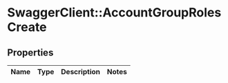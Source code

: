 # SwaggerClient::AccountGroupRolesCreate

## Properties
Name | Type | Description | Notes
------------ | ------------- | ------------- | -------------


